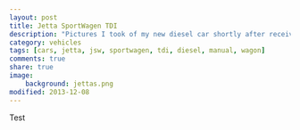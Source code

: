 ```yaml
---
layout: post
title: Jetta SportWagen TDI
description: "Pictures I took of my new diesel car shortly after receiving it."
category: vehicles
tags: [cars, jetta, jsw, sportwagen, tdi, diesel, manual, wagon]
comments: true
share: true
image:
    background: jettas.png
modified: 2013-12-08
---
```


Test
